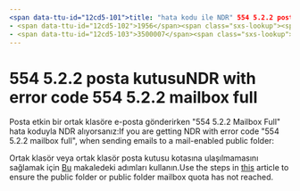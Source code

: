 ```yaml
---
<span data-ttu-id="12cd5-101">title: "hata kodu ile NDR" 554 5.2.2 postakutusu Full "" MS. Yazar: chrisda Author: chrisda Manager: dansimp MS. Date: 04/21/2020 MS. Audience: ITPro MS. Konu: localization_priority.</span><span class="sxs-lookup"><span data-stu-id="12cd5-101">title: "NDR with error code "554 5.2.2 mailbox full"" ms.author: chrisda author: chrisda manager: dansimp ms.date: 04/21/2020 ms.audience: ITPro ms.topic: article ms.service: o365-administration ROBOTS: NOINDEX, NOFOLLOW localization_priority: Normal ms.custom:</span></span> 
- <span data-ttu-id="12cd5-102">1956</span><span class="sxs-lookup"><span data-stu-id="12cd5-102">1956</span></span>
- <span data-ttu-id="12cd5-103">3500007</span><span class="sxs-lookup"><span data-stu-id="12cd5-103">3500007</span></span>
---
```


# <a name="ndr-with-error-code-554-522-mailbox-full"></a><span data-ttu-id="12cd5-104">554 5.2.2 posta kutusu</span><span class="sxs-lookup"><span data-stu-id="12cd5-104">NDR with error code 554 5.2.2 mailbox full</span></span>

<span data-ttu-id="12cd5-105">Posta etkin bir ortak klasöre e-posta gönderirken "554 5.2.2 Mailbox Full" hata koduyla NDR alıyorsanız:</span><span class="sxs-lookup"><span data-stu-id="12cd5-105">If you are getting NDR with error code "554 5.2.2 mailbox full", when sending emails to a mail-enabled public folder:</span></span>  

<span data-ttu-id="12cd5-106">Ortak klasör veya ortak klasör posta kutusu kotasına ulaşılmamasını sağlamak için [Bu](https://aka.ms/554522) makaledeki adımları kullanın.</span><span class="sxs-lookup"><span data-stu-id="12cd5-106">Use the steps in [this](https://aka.ms/554522) article to ensure the public folder or public folder mailbox quota has not reached.</span></span>
